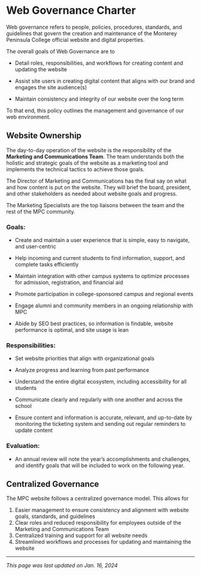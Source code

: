# Web Governance Charter

Web governance refers to people, policies, procedures, standards, and guidelines that govern the creation and maintenance of the Monterey Peninsula College official website and digital properties.

The overall goals of Web Governance are to

-   Detail roles, responsibilities, and workflows for creating content and updating the website
    
-   Assist site users in creating digital content that aligns with our brand and engages the site audience(s)
    
-   Maintain consistency and integrity of our website over the long term
    

To that end, this policy outlines the management and governance of our web environment.

## Website Ownership

The day-to-day operation of the website is the responsibility of the **Marketing and Communications Team**. The team understands both the holistic and strategic goals of the website as a marketing tool and implements the technical tactics to achieve those goals.

The Director of Marketing and Communications has the final say on what and how content is put on the website. They will brief the board, president, and other stakeholders as needed about website goals and progress.

The Marketing Specialists are the top liaisons between the team and the rest of the MPC community. 

### Goals:

-   Create and maintain a user experience that is simple, easy to navigate, and user-centric
    
-   Help incoming and current students to find information, support, and complete tasks efficiently
    
-   Maintain integration with other campus systems to optimize processes for admission, registration, and financial aid
    
-   Promote participation in college-sponsored campus and regional events
    
-   Engage alumni and community members in an ongoing relationship with MPC
    
-   Abide by SEO best practices, so information is findable, website performance is optimal, and site usage is lean
    

### Responsibilities:

-   Set website priorities that align with organizational goals
    
-   Analyze progress and learning from past performance
    
-   Understand the entire digital ecosystem, including accessibility for all students
    
-   Communicate clearly and regularly with one another and across the school
    
-   Ensure content and information is accurate, relevant, and up-to-date by monitoring the ticketing system and sending out regular reminders to update content
    

### Evaluation:

-   An annual review will note the year’s accomplishments and challenges, and identify goals that will be included to work on the following year.

## Centralized Governance
The MPC website follows a centralized governance model. This allows for 
1. Easier management to ensure consistency and alignment with website goals, standards, and guidelines
2. Clear roles and reduced responsibility for employees outside of the Marketing and Communications Team
3. Centralized training and support for all website needs 
4. Streamlined workflows and processes for updating and maintaining the website

***

*This page was last updated on Jan. 16, 2024*
